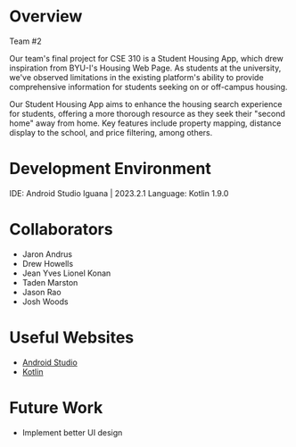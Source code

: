 # Overview

Team #2


Our team's final project for CSE 310 is a Student Housing App, which drew inspiration from BYU-I's Housing Web Page. As students at the university, we've observed limitations in the existing platform's ability to provide comprehensive information for students seeking on or off-campus housing.

Our Student Housing App aims to enhance the housing search experience for students, offering a more thorough resource as they seek their "second home" away from home. Key features include property mapping, distance display to the school, and price filtering, among others.

# Development Environment

IDE: Android Studio Iguana | 2023.2.1
Language: Kotlin 1.9.0


# Collaborators

* Jaron Andrus
* Drew Howells
* Jean Yves Lionel Konan
* Taden Marston
* Jason Rao
* Josh Woods


# Useful Websites


* [Android Studio](https://developer.android.com/training/data-storage/room)
* [Kotlin](https://kotlinlang.org/docs/home.html)

# Future Work

* Implement better UI design

